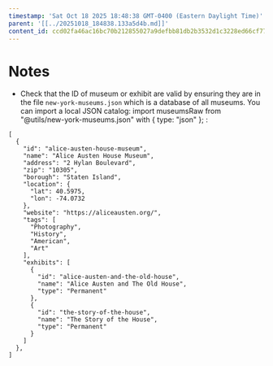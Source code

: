 ```yaml
---
timestamp: 'Sat Oct 18 2025 18:48:38 GMT-0400 (Eastern Daylight Time)'
parent: '[[../20251018_184838.133a5d4b.md]]'
content_id: ccd02fa46ac16bc70b212855027a9defbb81db2b3532d1c3228ed66cf7790fc7
---
```


# Notes

* Check that the ID of museum or exhibit are valid by ensuring they are in the file `new-york-museums.json` which is a database of all museums. You can import a local JSON catalog: import museumsRaw from "@utils/new-york-museums.json" with { type: "json" }; :

```plaintext
[
  {
    "id": "alice-austen-house-museum",
    "name": "Alice Austen House Museum",
    "address": "2 Hylan Boulevard",
    "zip": "10305",
    "borough": "Staten Island",
    "location": {
      "lat": 40.5975,
      "lon": -74.0732
    },
    "website": "https://aliceausten.org/",
    "tags": [
      "Photography",
      "History",
      "American",
      "Art"
    ],
    "exhibits": [
      {
        "id": "alice-austen-and-the-old-house",
        "name": "Alice Austen and The Old House",
        "type": "Permanent"
      },
      {
        "id": "the-story-of-the-house",
        "name": "The Story of the House",
        "type": "Permanent"
      }
    ]
  },
]
```
